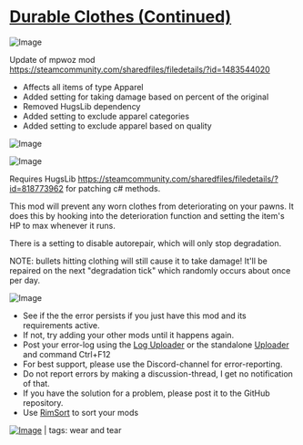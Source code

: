 # [Durable Clothes (Continued)](https://steamcommunity.com/sharedfiles/filedetails/?id=2015395963)

![Image](https://i.imgur.com/buuPQel.png)

Update of mpwoz mod
https://steamcommunity.com/sharedfiles/filedetails/?id=1483544020

- Affects all items of type Apparel
- Added setting for taking damage based on percent of the original
- Removed HugsLib dependency
- Added setting to exclude apparel categories
- Added setting to exclude apparel based on quality

![Image](https://i.imgur.com/pufA0kM.png)
	
![Image](https://i.imgur.com/Z4GOv8H.png)

Requires HugsLib https://steamcommunity.com/sharedfiles/filedetails/?id=818773962 for patching c# methods.
        
This mod will prevent any worn clothes from deteriorating on your pawns. It does this by hooking into the deterioration function and setting the item's HP to max whenever it runs.
        
There is a setting to disable autorepair, which will only stop degradation.

NOTE: bullets hitting clothing will still cause it to take damage! It'll be repaired on the next "degradation tick" which randomly occurs about once per day.


![Image](https://i.imgur.com/PwoNOj4.png)



-  See if the the error persists if you just have this mod and its requirements active.
-  If not, try adding your other mods until it happens again.
-  Post your error-log using the [Log Uploader](https://steamcommunity.com/sharedfiles/filedetails/?id=2873415404) or the standalone [Uploader](https://steamcommunity.com/sharedfiles/filedetails/?id=2873415404) and command Ctrl+F12
-  For best support, please use the Discord-channel for error-reporting.
-  Do not report errors by making a discussion-thread, I get no notification of that.
-  If you have the solution for a problem, please post it to the GitHub repository.
-  Use [RimSort](https://github.com/RimSort/RimSort/releases/latest) to sort your mods

 

[![Image](https://img.shields.io/github/v/release/emipa606/DurableClothes?label=latest%20version&style=plastic&color=9f1111&labelColor=black)](https://steamcommunity.com/sharedfiles/filedetails/changelog/2015395963) | tags:  wear and tear
